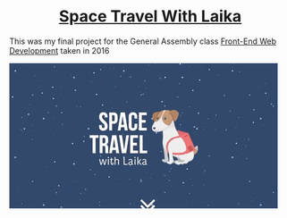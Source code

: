 <h1 align="center"> <a href="
https://ludmylaalmeida.github.io/spacetravelwithlaika/index.html" target="_blank">Space Travel With Laika</a></h1>

<p>This was my final project for the General Assembly class <a href="https://generalassemb.ly/education/front-end-web-development" target="_blank">Front-End Web Development</a> taken in 2016</p>

![demo](https://github.com/ludmylaalmeida/spacetravelwithlaika/blob/master/laika.gif?raw=true)
